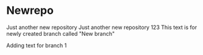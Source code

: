 # Newrepo
Just another new repository
Just another new repository 123
This text is for newly created branch called "New branch"

Adding text for branch 1
